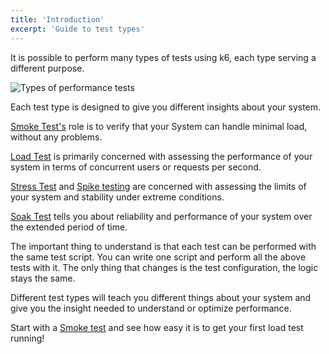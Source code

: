 ```yaml
---
title: 'Introduction'
excerpt: 'Guide to test types'
---
```


It is possible to perform many types of tests using k6, each type serving a different purpose.

![Types of performance tests](./images/test-types.png)

Each test type is designed to give you different insights about your system.

[Smoke Test's](/test-types/smoke-testing) role is to verify that your System can handle
minimal load, without any problems.

[Load Test](/test-types/load-testing) is primarily concerned with assessing the performance
of your system in terms of concurrent users or requests per second.

[Stress Test](/test-types/stress-testing) and [Spike testing](/test-types/stress-testing#spike-testing-in-k6)
are concerned with assessing the limits of your system and stability under extreme conditions.

[Soak Test](/test-types/soak-testing) tells you about reliability and performance of your
system over the extended period of time.

The important thing to understand is that each test can be performed with the same test script.
You can write one script and perform all the above tests with it. The only thing that changes is
the test configuration, the logic stays the same.

Different test types will teach you different things about your system and give you the insight
needed to understand or optimize performance.

Start with a [Smoke test](/test-types/smoke-testing) and see how easy it is to get your first load test running!

<!--
 Note that performance, stability, and reliability, while related, are 3 different goals.

If you are reading this, you are here to achieve one or all 3 goals.

Here's the short recipe to test your system for performance, stability, and reliability.

1. Start small. Run a smoke test.
2. If your smoke test succeeded, increase the load and run a small load test.
3. If your load test worked as expected, automate it. Automate early. Consistency is key.
4. Monitor your performance over time. If you automated by scheduling your tests to run nightly,
   observe the performance changes over time.
5. Add thresholds to your load test to fail when the performance decreases below your expectations.
   Setup notifications on failure.
6. Run significant Load Tests nightly in your Staging Environment to make sure your performance
   didn't degrade due to recent code changes.
7. Run a Stress Test to verify the limits of your system, and it's stability under extreme
   conditions.
8. Run Soak Test to verify the reliability of your system over an extended period of time.
-->
